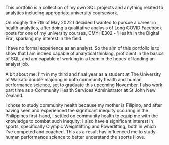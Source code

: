 This portfolio is a collection of my own SQL projects and anything related to analytics including appropriate university coursework. 

On roughly the 7th of May 2022 I decided I wanted to pursue a career in health analytics, after doing a qualitative analysis of Long COVID Facebook posts for one of my university courses, CMYHE302 - 'Health in the Digital Era', sparking my interest in the field.

I have no formal experience as an analyst. So the aim of this portfolio is to show that I am indeed capable of analytical thinking, proficient in the basics of SQL, and am capable of working in a team in the hopes of landing an analyst job.

A bit about me: I'm in my third and final year as a student at The University of Waikato double majoring in both community health and human performance science, set to graduate this upcoming November. I also work part time as a Community Health Services Administrator at St John New Zealand.

I chose to study community health because my mother is Filipino, and after having seen and experienced the significant inequity occuring in the Philippines first-hand, I settled on community health to equip me with the knowledge to combat such inequity; I also have a significant interest in sports, specifically Olympic Weightlifting and Powerlifting, both in which I've competed and coached. This as a result has influenced me to study human performance science to better understand the sports I love.
